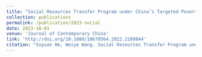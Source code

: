 ```yaml
---
title: "Social Resources Transfer Program under China’s Targeted Poverty Alleviation Strategy: Rural Social Structure and Local Politics"
collection: publications
permalink: /publication/2023-social
date: 2023-10-01
venue: 'Journal of Contemporary China'
link: 'http://doi.org/10.1080/10670564.2022.2109844'
citation: "Suyuan He, Weiye Wang. Social Resources Transfer Program under China’s Targeted Poverty Alleviation Strategy: Rural Social Structure and Local Politics. <i>Journal of Contemporary China</i> 2023, 32(142): 686-703 http://doi.org/10.1080/10670564.2022.2109844"
---
```

